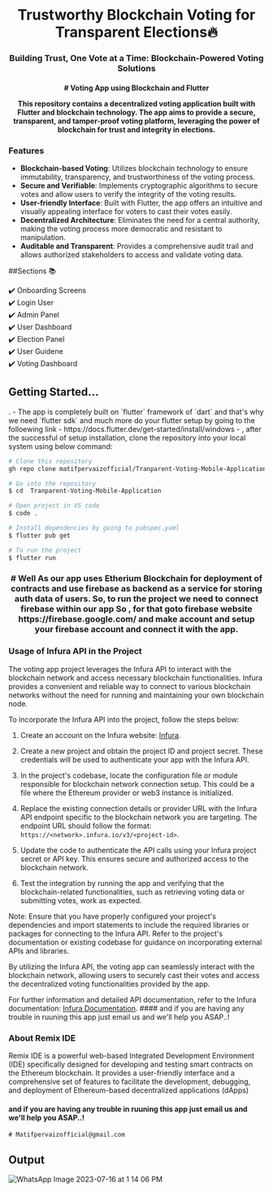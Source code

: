 <h1 align="center">Trustworthy Blockchain Voting for Transparent Elections🔥 </h1> 
<h3 align="center"> Building Trust, One Vote at a Time: Blockchain-Powered Voting Solutions</h3>

<h4 align="center" > # Voting App using Blockchain and Flutter

This repository contains a decentralized voting application built with Flutter and blockchain technology. The app aims to provide a secure, transparent, and tamper-proof voting platform, leveraging the power of blockchain for trust and integrity in elections.
</h4>
<p>
<h3> Features</h3>

- **Blockchain-based Voting**: Utilizes blockchain technology to ensure immutability, transparency, and trustworthiness of the voting process.
- **Secure and Verifiable**: Implements cryptographic algorithms to secure votes and allow users to verify the integrity of the voting results.
- **User-friendly Interface**: Built with Flutter, the app offers an intuitive and visually appealing interface for voters to cast their votes easily.
- **Decentralized Architecture**: Eliminates the need for a central authority, making the voting process more democratic and resistant to manipulation.
- **Auditable and Transparent**: Provides a comprehensive audit trail and allows authorized stakeholders to access and validate voting data.
<p>
##Sections 📚

✔️ Onboarding Screens\
✔️ Login User\
✔️ Admin Panel\
✔️ User Dashboard\
✔️ Election Panel\
✔️ User Guidene\
✔️ Voting Dashboard

<h2> Getting Started...</h2>.
- The app is completely built on `flutter` framework of `dart` and that's why we need `flutter sdk` and much more do your flutter setup by going to the folloewing link
- https://docs.flutter.dev/get-started/install/windows
-  , after the successful of setup installation, clone the repository into your local system using below command:

```bash
# Clone this repository
gh repo clone matifpervaizofficial/Tranparent-Voting-Mobile-Application

# Go into the repository
$ cd  Tranparent-Voting-Mobile-Application

# Open project in VS code
$ code .

# Install dependencies by going to pubspec.yaml
$ flutter pub get

# To run the project
$ flutter run

```

<h3 align="center"> # Well As our app uses Etherium Blockchain for deployment of contracts and use firebase as backend as a service for storing auth data of users. So, to run the project we need to connect firebase within our app So , for that goto firebase website https://firebase.google.com/  and make account and setup your firebase account and connect it with the app. </h3>

<h3>Usage of Infura API in the Project</h3> 

The voting app project leverages the Infura API to interact with the blockchain network and access necessary blockchain functionalities. Infura provides a convenient and reliable way to connect to various blockchain networks without the need for running and maintaining your own blockchain node.

To incorporate the Infura API into the project, follow the steps below:

1. Create an account on the Infura website: [Infura](https://infura.io/).

2. Create a new project and obtain the project ID and project secret. These credentials will be used to authenticate your app with the Infura API.

3. In the project's codebase, locate the configuration file or module responsible for blockchain network connection setup. This could be a file where the Ethereum provider or web3 instance is initialized.

4. Replace the existing connection details or provider URL with the Infura API endpoint specific to the blockchain network you are targeting. The endpoint URL should follow the format: `https://<network>.infura.io/v3/<project-id>`.

5. Update the code to authenticate the API calls using your Infura project secret or API key. This ensures secure and authorized access to the blockchain network.

6. Test the integration by running the app and verifying that the blockchain-related functionalities, such as retrieving voting data or submitting votes, work as expected.

Note: Ensure that you have properly configured your project's dependencies and import statements to include the required libraries or packages for connecting to the Infura API. Refer to the project's documentation or existing codebase for guidance on incorporating external APIs and libraries.

By utilizing the Infura API, the voting app can seamlessly interact with the blockchain network, allowing users to securely cast their votes and access the decentralized voting functionalities provided by the app.

For further information and detailed API documentation, refer to the Infura documentation: [Infura Documentation](https://infura.io/docs).  #### and if you are having any trouble in ruuning this app just email us and we'll help you ASAP..!

<h3>About Remix IDE</h3>
Remix IDE is a powerful web-based Integrated Development Environment (IDE) specifically designed for developing and testing smart contracts on the Ethereum blockchain. It provides a user-friendly interface and a comprehensive set of features to facilitate the development, debugging, and deployment of Ethereum-based decentralized applications (dApps)


 #### and if you are having any trouble in ruuning this app just email us and we'll help you ASAP..!

```
# Matifpervaizofficial@gmail.com
```


<h2>Output</h2>

![WhatsApp Image 2023-07-16 at 1 14 06 PM](https://github.com/matifpervaizofficial/Tranparent-Voting-Mobile-Application/assets/91389997/6413ab59-b7a3-4a40-93bc-b8165b03d006)
